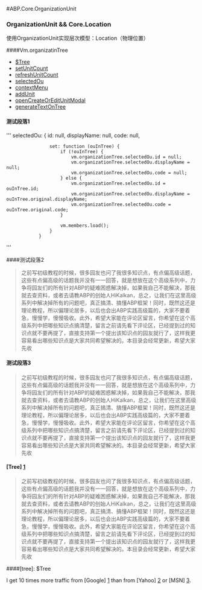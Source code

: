 #<a id="head"/>ABP.Core.OrganizationUnit

### OrganizationUnit && Core.Location
使用OrganizationUnit实现层次模型：Location（物理位置）

####Vm.organizatinTree 
* [$Tree](#tree)
* [setUnitCount](/#setUnitCount)
* [refreshUnitCount](/#refreshUnitCount)
* [selectedOu](/#selectedOu)
* [contextMenu](/#contextMenu)
* [addUnit](/#addUnit)
* [openCreateOrEditUnitModal](/#openCreateOrEditUnitModal)
* [generateTextOnTree](/#generateTextOnTree)


#### 测试段落1
'''
selectedOu: {
                    id: null,
                    displayName: null,
                    code: null,

                    set: function (ouInTree) {
                        if (!ouInTree) {
                            vm.organizationTree.selectedOu.id = null;
                            vm.organizationTree.selectedOu.displayName = null;
                            vm.organizationTree.selectedOu.code = null;
                        } else {
                            vm.organizationTree.selectedOu.id = ouInTree.id;
                            vm.organizationTree.selectedOu.displayName = ouInTree.original.displayName;
                            vm.organizationTree.selectedOu.code = ouInTree.original.code;
                        }

                        vm.members.load();
                    }
                }
 '''

####测试段落2
> 之前写初级教程的时候，很多园友也问了我很多知识点，有点偏高级话题，这些有点偏高级的话题我并没有一一回答，就是想放在这个高级系列中，力争将园友们的所有针对ABP的疑难困惑解决掉，如果我自己不能解决，那我就去查资料，或者去请教ABP的创始人HiKalkan，总之，让我们在这里高级系列中解决掉所有的问题吧，真正搞清、搞懂ABP框架！同时，既然这还是理论教程，所以偏理论居多，以后也会出ABP实践高级篇的，大家不要着急，慢慢学，慢慢吸收。此外，希望大家能在评论区留言，你希望在这个高级系列中把哪些知识点搞清楚，留言之前请先看下评论区，已经提到过的知识点就不要再提了，直接支持第一个提出该知识点的园友就行了，这样我更容易看出哪些知识点是大家共同希望解决的。本目录会经常更新，希望大家先收

#### <a name="tree">测试段落3
> 之前写初级教程的时候，很多园友也问了我很多知识点，有点偏高级话题，这些有点偏高级的话题我并没有一一回答，就是想放在这个高级系列中，力争将园友们的所有针对ABP的疑难困惑解决掉，如果我自己不能解决，那我就去查资料，或者去请教ABP的创始人HiKalkan，总之，让我们在这里高级系列中解决掉所有的问题吧，真正搞清、搞懂ABP框架！同时，既然这还是理论教程，所以偏理论居多，以后也会出ABP实践高级篇的，大家不要着急，慢慢学，慢慢吸收。此外，希望大家能在评论区留言，你希望在这个高级系列中把哪些知识点搞清楚，留言之前请先看下评论区，已经提到过的知识点就不要再提了，直接支持第一个提出该知识点的园友就行了，这样我更容易看出哪些知识点是大家共同希望解决的。本目录会经常更新，希望大家先收

#### <a name="ou"></a>[Tree] [1]
> 之前写初级教程的时候，很多园友也问了我很多知识点，有点偏高级话题，这些有点偏高级的话题我并没有一一回答，就是想放在这个高级系列中，力争将园友们的所有针对ABP的疑难困惑解决掉，如果我自己不能解决，那我就去查资料，或者去请教ABP的创始人HiKalkan，总之，让我们在这里高级系列中解决掉所有的问题吧，真正搞清、搞懂ABP框架！同时，既然这还是理论教程，所以偏理论居多，以后也会出ABP实践高级篇的，大家不要着急，慢慢学，慢慢吸收。此外，希望大家能在评论区留言，你希望在这个高级系列中把哪些知识点搞清楚，留言之前请先看下评论区，已经提到过的知识点就不要再提了，直接支持第一个提出该知识点的园友就行了，这样我更容易看出哪些知识点是大家共同希望解决的。本目录会经常更新，希望大家先收

####<a id="ou"></a>[tree]: $Tree


I get 10 times more traffic from [Google] [1] than from
[Yahoo] [2] or [MSN] [3].

  [1]: #head        "Google123"
  [2]: http://search.yahoo.com/  "Yahoo Search"
  [3]: http://search.msn.com/    "MSN Search"
